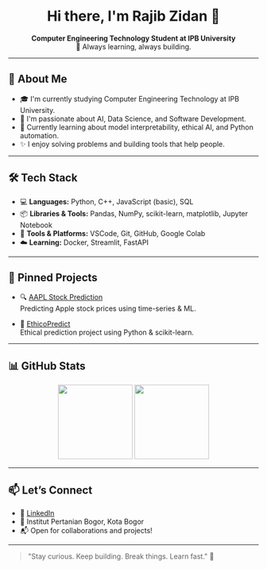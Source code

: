 <h1 align="center">Hi there, I'm Rajib Zidan 👋</h1>

<p align="center">
  <b>Computer Engineering Technology Student at IPB University</b><br/>
  🌱 Always learning, always building.
</p>

---

## 🚀 About Me

- 🎓 I'm currently studying Computer Engineering Technology at IPB University.
- 🤖 I'm passionate about AI, Data Science, and Software Development.
- 🧠 Currently learning about model interpretability, ethical AI, and Python automation.
- ✨ I enjoy solving problems and building tools that help people.

---

## 🛠 Tech Stack

- 💻 **Languages:** Python, C++, JavaScript (basic), SQL
- 📦 **Libraries & Tools:** Pandas, NumPy, scikit-learn, matplotlib, Jupyter Notebook
- 🧰 **Tools & Platforms:** VSCode, Git, GitHub, Google Colab
- ☁️ **Learning:** Docker, Streamlit, FastAPI

---

## 📌 Pinned Projects

- 🔍 [AAPL Stock Prediction](https://github.com/jbunnnn/Analysis-and-Prediction-of-Apple-AAPL--)  
  Predicting Apple stock prices using time-series & ML.

- 🤖 [EthicoPredict](https://github.com/jbunnnn/EthicoPredict)  
  Ethical prediction project using Python & scikit-learn.

---

## 📊 GitHub Stats

<p align="center">
  <img src="https://github-readme-stats.vercel.app/api?username=jbunnnn&show_icons=true&theme=github_dark" height="150"/>
  <img src="https://github-readme-stats.vercel.app/api/top-langs/?username=jbunnnn&layout=compact&theme=github_dark" height="150"/>
</p>

---

## 📫 Let’s Connect

- 💼 [LinkedIn](https://www.linkedin.com/in/rajib-zidan-rusdiansyah-7966ab2b3)
- 🏫 Institut Pertanian Bogor, Kota Bogor  
- 📬 Open for collaborations and projects!

---

> "Stay curious. Keep building. Break things. Learn fast." 🚀
